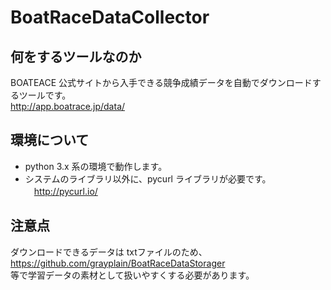 # BoatRaceDataCollector

## 何をするツールなのか
BOATEACE 公式サイトから入手できる競争成績データを自動でダウンロードするツールです。  
http://app.boatrace.jp/data/  


## 環境について
* python 3.x 系の環境で動作します。
* システムのライブラリ以外に、pycurl ライブラリが必要です。  
　http://pycurl.io/

## 注意点
ダウンロードできるデータは txtファイルのため、
https://github.com/grayplain/BoatRaceDataStorager  
等で学習データの素材として扱いやすくする必要があります。
